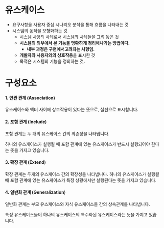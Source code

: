# 유스케이스

- 요구사항을 사용자 중심 시나리오 분석을 통해 흐름을 나타내는 것
- 시스템의 동작을 모형화하는 것.
    - 시스템 사용의 사례로서 시스템의 사례들을 그려 놓은 것
    - **시스템의 외부에서 본 기능을 명확하게 정리해나가는 방법이다.**
        - **내부 과정은 구현에서고려되는 사항임.**
    - **개발자와 사용자와의 상호작용**을 표시한 것
    - 목적은 시스템의 기능을 정의하는 것.


# 구성요소 
#### 1. 연관 관계 (Association)

유스케이스와 액터 사이에 상호작용이 있다는 뜻으로, 실선으로 표시합니다.

#### 2. 포함 관계 (Include)

포함 관계는 두 개의 유스케이스 간의 의존성을 나타냅니다.

하나의 유스케이스가 실행될 때 포함 관계에 있는 유스케이스가 반드시 실행되어야 한다는 뜻을 가지고 있습니다.

#### 3. 확장 관계 (Extend)

확장 관계는 두개의 유스케이스 간의 확장성을 나타냅니다.
하나의 유스케이스가 실행될 때 포함 관계에 있는 유스케이스가 특정 상황에서만 실행된다는 뜻을 가지고 있습니다.


#### 4. 일반화 관계 (Generalization)

일반화 관계는 부모 유스케이스와 자식 유스케이스들 간의 상속관계를 나타냅니다.

특정 유스케이스들이 하나의 유스케이스의 특수화된 유스케이스라는 뜻을 가지고 있습니다.